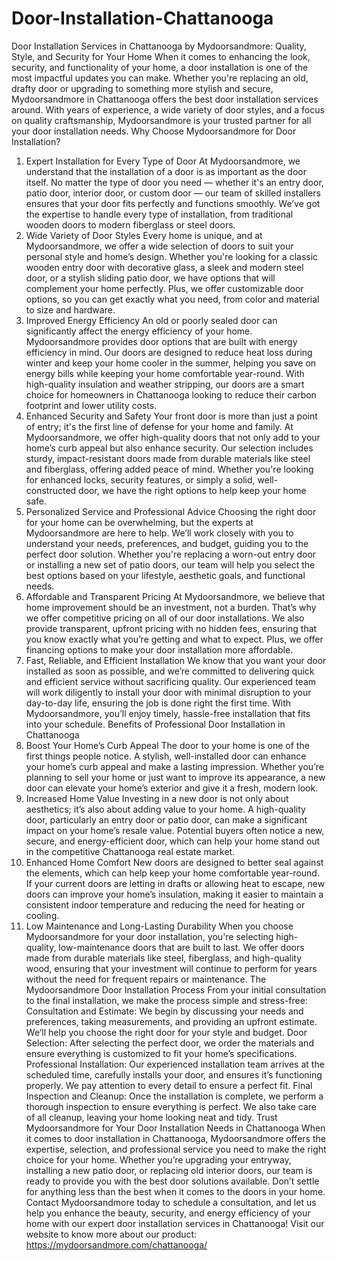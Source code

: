 # Door-Installation-Chattanooga
Door Installation Services in Chattanooga by Mydoorsandmore: Quality, Style, and Security for Your Home
When it comes to enhancing the look, security, and functionality of your home, a door installation is one of the most impactful updates you can make. Whether you're replacing an old, drafty door or upgrading to something more stylish and secure, Mydoorsandmore in Chattanooga offers the best door installation services around. With years of experience, a wide variety of door styles, and a focus on quality craftsmanship, Mydoorsandmore is your trusted partner for all your door installation needs.
Why Choose Mydoorsandmore for Door Installation?
1. Expert Installation for Every Type of Door
At Mydoorsandmore, we understand that the installation of a door is as important as the door itself. No matter the type of door you need — whether it's an entry door, patio door, interior door, or custom door — our team of skilled installers ensures that your door fits perfectly and functions smoothly. We’ve got the expertise to handle every type of installation, from traditional wooden doors to modern fiberglass or steel doors.
2. Wide Variety of Door Styles
Every home is unique, and at Mydoorsandmore, we offer a wide selection of doors to suit your personal style and home’s design. Whether you're looking for a classic wooden entry door with decorative glass, a sleek and modern steel door, or a stylish sliding patio door, we have options that will complement your home perfectly. Plus, we offer customizable door options, so you can get exactly what you need, from color and material to size and hardware.
3. Improved Energy Efficiency
An old or poorly sealed door can significantly affect the energy efficiency of your home. Mydoorsandmore provides door options that are built with energy efficiency in mind. Our doors are designed to reduce heat loss during winter and keep your home cooler in the summer, helping you save on energy bills while keeping your home comfortable year-round. With high-quality insulation and weather stripping, our doors are a smart choice for homeowners in Chattanooga looking to reduce their carbon footprint and lower utility costs.
4. Enhanced Security and Safety
Your front door is more than just a point of entry; it's the first line of defense for your home and family. At Mydoorsandmore, we offer high-quality doors that not only add to your home’s curb appeal but also enhance security. Our selection includes sturdy, impact-resistant doors made from durable materials like steel and fiberglass, offering added peace of mind. Whether you're looking for enhanced locks, security features, or simply a solid, well-constructed door, we have the right options to help keep your home safe.
5. Personalized Service and Professional Advice
Choosing the right door for your home can be overwhelming, but the experts at Mydoorsandmore are here to help. We’ll work closely with you to understand your needs, preferences, and budget, guiding you to the perfect door solution. Whether you're replacing a worn-out entry door or installing a new set of patio doors, our team will help you select the best options based on your lifestyle, aesthetic goals, and functional needs.
6. Affordable and Transparent Pricing
At Mydoorsandmore, we believe that home improvement should be an investment, not a burden. That’s why we offer competitive pricing on all of our door installations. We also provide transparent, upfront pricing with no hidden fees, ensuring that you know exactly what you’re getting and what to expect. Plus, we offer financing options to make your door installation more affordable.
7. Fast, Reliable, and Efficient Installation
We know that you want your door installed as soon as possible, and we’re committed to delivering quick and efficient service without sacrificing quality. Our experienced team will work diligently to install your door with minimal disruption to your day-to-day life, ensuring the job is done right the first time. With Mydoorsandmore, you’ll enjoy timely, hassle-free installation that fits into your schedule.
Benefits of Professional Door Installation in Chattanooga
1. Boost Your Home’s Curb Appeal
The door to your home is one of the first things people notice. A stylish, well-installed door can enhance your home’s curb appeal and make a lasting impression. Whether you’re planning to sell your home or just want to improve its appearance, a new door can elevate your home’s exterior and give it a fresh, modern look.
2. Increased Home Value
Investing in a new door is not only about aesthetics; it’s also about adding value to your home. A high-quality door, particularly an entry door or patio door, can make a significant impact on your home’s resale value. Potential buyers often notice a new, secure, and energy-efficient door, which can help your home stand out in the competitive Chattanooga real estate market.
3. Enhanced Home Comfort
New doors are designed to better seal against the elements, which can help keep your home comfortable year-round. If your current doors are letting in drafts or allowing heat to escape, new doors can improve your home’s insulation, making it easier to maintain a consistent indoor temperature and reducing the need for heating or cooling.
4. Low Maintenance and Long-Lasting Durability
When you choose Mydoorsandmore for your door installation, you're selecting high-quality, low-maintenance doors that are built to last. We offer doors made from durable materials like steel, fiberglass, and high-quality wood, ensuring that your investment will continue to perform for years without the need for frequent repairs or maintenance.
The Mydoorsandmore Door Installation Process
From your initial consultation to the final installation, we make the process simple and stress-free:
Consultation and Estimate: We begin by discussing your needs and preferences, taking measurements, and providing an upfront estimate. We’ll help you choose the right door for your style and budget.
Door Selection: After selecting the perfect door, we order the materials and ensure everything is customized to fit your home’s specifications.
Professional Installation: Our experienced installation team arrives at the scheduled time, carefully installs your door, and ensures it’s functioning properly. We pay attention to every detail to ensure a perfect fit.
Final Inspection and Cleanup: Once the installation is complete, we perform a thorough inspection to ensure everything is perfect. We also take care of all cleanup, leaving your home looking neat and tidy.
 Trust Mydoorsandmore for Your Door Installation Needs in Chattanooga
When it comes to door installation in Chattanooga, Mydoorsandmore offers the expertise, selection, and professional service you need to make the right choice for your home. Whether you’re upgrading your entryway, installing a new patio door, or replacing old interior doors, our team is ready to provide you with the best door solutions available.
Don’t settle for anything less than the best when it comes to the doors in your home. Contact Mydoorsandmore today to schedule a consultation, and let us help you enhance the beauty, security, and energy efficiency of your home with our expert door installation services in Chattanooga!
 Visit our website to know more about our product: https://mydoorsandmore.com/chattanooga/ 
